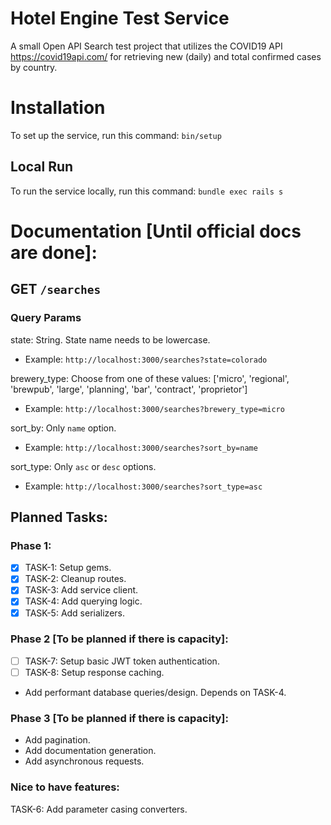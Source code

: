 # Hotel Engine Test Service

A small Open API Search test project that utilizes the COVID19 API https://covid19api.com/ for retrieving new (daily) and total confirmed cases by country.

# Installation
To set up the service, run this command: `bin/setup`
## Local Run
To run the service locally, run this command: `bundle exec rails s`

# Documentation [Until official docs are done]:
## GET `/searches`
### Query Params

state: String. State name needs to be lowercase.
- Example:
`http://localhost:3000/searches?state=colorado`

brewery_type: Choose from one of these values: ['micro', 'regional', 'brewpub', 'large', 'planning', 'bar', 'contract', 'proprietor']
- Example:
`http://localhost:3000/searches?brewery_type=micro`

sort_by: Only `name` option.
- Example:
`http://localhost:3000/searches?sort_by=name`

sort_type: Only `asc` or `desc` options.
- Example:
`http://localhost:3000/searches?sort_type=asc`

## Planned Tasks:
### Phase 1:
- [x] TASK-1: Setup gems.
- [x] TASK-2: Cleanup routes.
- [x] TASK-3: Add service client.
- [x] TASK-4: Add querying logic.
- [x] TASK-5: Add serializers.

### Phase 2 [To be planned if there is capacity]:
- [ ] TASK-7: Setup basic JWT token authentication.
- [ ] TASK-8: Setup response caching.
- Add performant database queries/design. Depends on TASK-4.

### Phase 3 [To be planned if there is capacity]:
- Add pagination.
- Add documentation generation.
- Add asynchronous requests.

### Nice to have features:
TASK-6: Add parameter casing converters.
